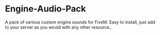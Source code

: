 # Engine-Audio-Pack
A pack of various custom engine sounds for FiveM. Easy to install, just add to your server as you would with any other resource,. 
